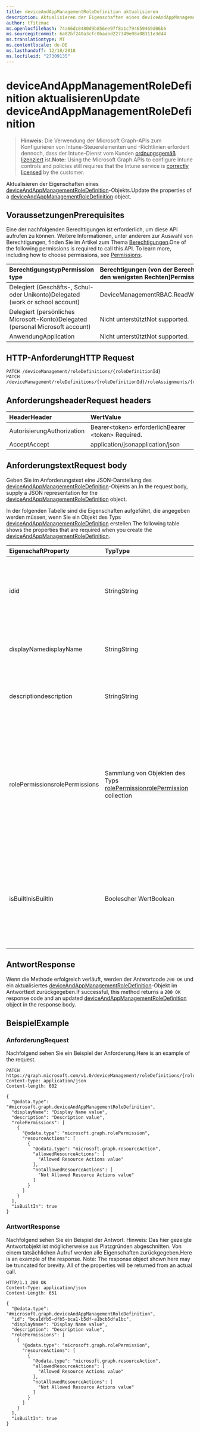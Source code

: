 ```yaml
---
title: deviceAndAppManagementRoleDefinition aktualisieren
description: Aktualisieren der Eigenschaften eines deviceAndAppManagementRoleDefinition-Objekts.
author: tfitzmac
ms.openlocfilehash: 74a66dc0480d9b856ee97f8a1c794659469d06b6
ms.sourcegitcommit: 6a82bf240a3cfc0baabd227349e08a08311e3d44
ms.translationtype: MT
ms.contentlocale: de-DE
ms.lasthandoff: 12/18/2018
ms.locfileid: "27309135"
---
```

# <a name="update-deviceandappmanagementroledefinition"></a><span data-ttu-id="75c0e-103">deviceAndAppManagementRoleDefinition aktualisieren</span><span class="sxs-lookup"><span data-stu-id="75c0e-103">Update deviceAndAppManagementRoleDefinition</span></span>

> <span data-ttu-id="75c0e-104">**Hinweis:** Die Verwendung der Microsoft Graph-APIs zum Konfigurieren von Intune-Steuerelementen und -Richtlinien erfordert dennoch, dass der Intune-Dienst vom Kunden [ordnungsgemäß lizenziert](https://go.microsoft.com/fwlink/?linkid=839381) ist.</span><span class="sxs-lookup"><span data-stu-id="75c0e-104">**Note:** Using the Microsoft Graph APIs to configure Intune controls and policies still requires that the Intune service is [correctly licensed](https://go.microsoft.com/fwlink/?linkid=839381) by the customer.</span></span>

<span data-ttu-id="75c0e-105">Aktualisieren der Eigenschaften eines [deviceAndAppManagementRoleDefinition](../resources/intune-rbac-deviceandappmanagementroledefinition.md)-Objekts.</span><span class="sxs-lookup"><span data-stu-id="75c0e-105">Update the properties of a [deviceAndAppManagementRoleDefinition](../resources/intune-rbac-deviceandappmanagementroledefinition.md) object.</span></span>
## <a name="prerequisites"></a><span data-ttu-id="75c0e-106">Voraussetzungen</span><span class="sxs-lookup"><span data-stu-id="75c0e-106">Prerequisites</span></span>
<span data-ttu-id="75c0e-p101">Eine der nachfolgenden Berechtigungen ist erforderlich, um diese API aufrufen zu können. Weitere Informationen, unter anderem zur Auswahl von Berechtigungen, finden Sie im Artikel zum Thema [Berechtigungen](/graph/permissions-reference).</span><span class="sxs-lookup"><span data-stu-id="75c0e-p101">One of the following permissions is required to call this API. To learn more, including how to choose permissions, see [Permissions](/graph/permissions-reference).</span></span>

|<span data-ttu-id="75c0e-109">Berechtigungstyp</span><span class="sxs-lookup"><span data-stu-id="75c0e-109">Permission type</span></span>|<span data-ttu-id="75c0e-110">Berechtigungen (von der Berechtigung mit den meisten Rechten zu der mit den wenigsten Rechten)</span><span class="sxs-lookup"><span data-stu-id="75c0e-110">Permissions (from most to least privileged)</span></span>|
|:---|:---|
|<span data-ttu-id="75c0e-111">Delegiert (Geschäfts-, Schul- oder Unikonto)</span><span class="sxs-lookup"><span data-stu-id="75c0e-111">Delegated (work or school account)</span></span>|<span data-ttu-id="75c0e-112">DeviceManagementRBAC.ReadWrite.All</span><span class="sxs-lookup"><span data-stu-id="75c0e-112">DeviceManagementRBAC.ReadWrite.All</span></span>|
|<span data-ttu-id="75c0e-113">Delegiert (persönliches Microsoft-Konto)</span><span class="sxs-lookup"><span data-stu-id="75c0e-113">Delegated (personal Microsoft account)</span></span>|<span data-ttu-id="75c0e-114">Nicht unterstützt</span><span class="sxs-lookup"><span data-stu-id="75c0e-114">Not supported.</span></span>|
|<span data-ttu-id="75c0e-115">Anwendung</span><span class="sxs-lookup"><span data-stu-id="75c0e-115">Application</span></span>|<span data-ttu-id="75c0e-116">Nicht unterstützt</span><span class="sxs-lookup"><span data-stu-id="75c0e-116">Not supported.</span></span>|

## <a name="http-request"></a><span data-ttu-id="75c0e-117">HTTP-Anforderung</span><span class="sxs-lookup"><span data-stu-id="75c0e-117">HTTP Request</span></span>
<!-- {
  "blockType": "ignored"
}
-->
``` http
PATCH /deviceManagement/roleDefinitions/{roleDefinitionId}
PATCH /deviceManagement/roleDefinitions/{roleDefinitionId}/roleAssignments/{roleAssignmentId}/roleDefinition
```

## <a name="request-headers"></a><span data-ttu-id="75c0e-118">Anforderungsheader</span><span class="sxs-lookup"><span data-stu-id="75c0e-118">Request headers</span></span>
|<span data-ttu-id="75c0e-119">Header</span><span class="sxs-lookup"><span data-stu-id="75c0e-119">Header</span></span>|<span data-ttu-id="75c0e-120">Wert</span><span class="sxs-lookup"><span data-stu-id="75c0e-120">Value</span></span>|
|:---|:---|
|<span data-ttu-id="75c0e-121">Autorisierung</span><span class="sxs-lookup"><span data-stu-id="75c0e-121">Authorization</span></span>|<span data-ttu-id="75c0e-122">Bearer&lt;token&gt; erforderlich</span><span class="sxs-lookup"><span data-stu-id="75c0e-122">Bearer &lt;token&gt; Required.</span></span>|
|<span data-ttu-id="75c0e-123">Accept</span><span class="sxs-lookup"><span data-stu-id="75c0e-123">Accept</span></span>|<span data-ttu-id="75c0e-124">application/json</span><span class="sxs-lookup"><span data-stu-id="75c0e-124">application/json</span></span>|

## <a name="request-body"></a><span data-ttu-id="75c0e-125">Anforderungstext</span><span class="sxs-lookup"><span data-stu-id="75c0e-125">Request body</span></span>
<span data-ttu-id="75c0e-126">Geben Sie im Anforderungstext eine JSON-Darstellung des [deviceAndAppManagementRoleDefinition](../resources/intune-rbac-deviceandappmanagementroledefinition.md)-Objekts an.</span><span class="sxs-lookup"><span data-stu-id="75c0e-126">In the request body, supply a JSON representation for the [deviceAndAppManagementRoleDefinition](../resources/intune-rbac-deviceandappmanagementroledefinition.md) object.</span></span>

<span data-ttu-id="75c0e-127">In der folgenden Tabelle sind die Eigenschaften aufgeführt, die angegeben werden müssen, wenn Sie ein Objekt des Typs [deviceAndAppManagementRoleDefinition](../resources/intune-rbac-deviceandappmanagementroledefinition.md) erstellen.</span><span class="sxs-lookup"><span data-stu-id="75c0e-127">The following table shows the properties that are required when you create the [deviceAndAppManagementRoleDefinition](../resources/intune-rbac-deviceandappmanagementroledefinition.md).</span></span>

|<span data-ttu-id="75c0e-128">Eigenschaft</span><span class="sxs-lookup"><span data-stu-id="75c0e-128">Property</span></span>|<span data-ttu-id="75c0e-129">Typ</span><span class="sxs-lookup"><span data-stu-id="75c0e-129">Type</span></span>|<span data-ttu-id="75c0e-130">Beschreibung</span><span class="sxs-lookup"><span data-stu-id="75c0e-130">Description</span></span>|
|:---|:---|:---|
|<span data-ttu-id="75c0e-131">id</span><span class="sxs-lookup"><span data-stu-id="75c0e-131">id</span></span>|<span data-ttu-id="75c0e-132">String</span><span class="sxs-lookup"><span data-stu-id="75c0e-132">String</span></span>|<span data-ttu-id="75c0e-133">Schlüssel der Entität</span><span class="sxs-lookup"><span data-stu-id="75c0e-133">Key of the entity.</span></span> <span data-ttu-id="75c0e-134">Er ist schreibgeschützt und wird automatisch generiert.</span><span class="sxs-lookup"><span data-stu-id="75c0e-134">This is read-only and automatically generated.</span></span> <span data-ttu-id="75c0e-135">Geerbt von [roleDefinition](../resources/intune-rbac-roledefinition.md)</span><span class="sxs-lookup"><span data-stu-id="75c0e-135">Inherited from [roleDefinition](../resources/intune-rbac-roledefinition.md)</span></span>|
|<span data-ttu-id="75c0e-136">displayName</span><span class="sxs-lookup"><span data-stu-id="75c0e-136">displayName</span></span>|<span data-ttu-id="75c0e-137">String</span><span class="sxs-lookup"><span data-stu-id="75c0e-137">String</span></span>|<span data-ttu-id="75c0e-138">Anzeigename der Rollendefinition</span><span class="sxs-lookup"><span data-stu-id="75c0e-138">Display Name of the Role definition.</span></span> <span data-ttu-id="75c0e-139">Geerbt von [roleDefinition](../resources/intune-rbac-roledefinition.md)</span><span class="sxs-lookup"><span data-stu-id="75c0e-139">Inherited from [roleDefinition](../resources/intune-rbac-roledefinition.md)</span></span>|
|<span data-ttu-id="75c0e-140">description</span><span class="sxs-lookup"><span data-stu-id="75c0e-140">description</span></span>|<span data-ttu-id="75c0e-141">String</span><span class="sxs-lookup"><span data-stu-id="75c0e-141">String</span></span>|<span data-ttu-id="75c0e-142">Beschreibung der Rollendefinition</span><span class="sxs-lookup"><span data-stu-id="75c0e-142">Description of the Role definition.</span></span> <span data-ttu-id="75c0e-143">Geerbt von [roleDefinition](../resources/intune-rbac-roledefinition.md)</span><span class="sxs-lookup"><span data-stu-id="75c0e-143">Inherited from [roleDefinition](../resources/intune-rbac-roledefinition.md)</span></span>|
|<span data-ttu-id="75c0e-144">rolePermissions</span><span class="sxs-lookup"><span data-stu-id="75c0e-144">rolePermissions</span></span>|<span data-ttu-id="75c0e-145">Sammlung von Objekten des Typs [rolePermission](../resources/intune-rbac-rolepermission.md)</span><span class="sxs-lookup"><span data-stu-id="75c0e-145">[rolePermission](../resources/intune-rbac-rolepermission.md) collection</span></span>|<span data-ttu-id="75c0e-146">Liste der Rollenberechtigungen, die dieser Rolle erteilt wurden.</span><span class="sxs-lookup"><span data-stu-id="75c0e-146">List of Role Permissions this role is allowed to perform.</span></span> <span data-ttu-id="75c0e-147">Diese müssen mit dem Wert für „actionName“ übereinstimmen, der als Teil von „rolePermission“ festgelegt wurde.</span><span class="sxs-lookup"><span data-stu-id="75c0e-147">These must match the actionName that is defined as part of the rolePermission.</span></span> <span data-ttu-id="75c0e-148">Geerbt von [roleDefinition](../resources/intune-rbac-roledefinition.md)</span><span class="sxs-lookup"><span data-stu-id="75c0e-148">Inherited from [roleDefinition](../resources/intune-rbac-roledefinition.md)</span></span>|
|<span data-ttu-id="75c0e-149">isBuiltIn</span><span class="sxs-lookup"><span data-stu-id="75c0e-149">isBuiltIn</span></span>|<span data-ttu-id="75c0e-150">Boolescher Wert</span><span class="sxs-lookup"><span data-stu-id="75c0e-150">Boolean</span></span>|<span data-ttu-id="75c0e-151">Rollentyp.</span><span class="sxs-lookup"><span data-stu-id="75c0e-151">Type of Role.</span></span> <span data-ttu-id="75c0e-152">Ist auf „True“ gesetzt, wenn es sich um eine integrierte Rolle handelt, und auf „False“, wenn es sich um eine benutzerdefinierte Rollendefinition handelt.</span><span class="sxs-lookup"><span data-stu-id="75c0e-152">Set to True if it is built-in, or set to False if it is a custom role definition.</span></span> <span data-ttu-id="75c0e-153">Geerbt von [roleDefinition](../resources/intune-rbac-roledefinition.md)</span><span class="sxs-lookup"><span data-stu-id="75c0e-153">Inherited from [roleDefinition](../resources/intune-rbac-roledefinition.md)</span></span>|



## <a name="response"></a><span data-ttu-id="75c0e-154">Antwort</span><span class="sxs-lookup"><span data-stu-id="75c0e-154">Response</span></span>
<span data-ttu-id="75c0e-155">Wenn die Methode erfolgreich verläuft, werden der Antwortcode `200 OK` und ein aktualisiertes [deviceAndAppManagementRoleDefinition](../resources/intune-rbac-deviceandappmanagementroledefinition.md)-Objekt im Antworttext zurückgegeben.</span><span class="sxs-lookup"><span data-stu-id="75c0e-155">If successful, this method returns a `200 OK` response code and an updated [deviceAndAppManagementRoleDefinition](../resources/intune-rbac-deviceandappmanagementroledefinition.md) object in the response body.</span></span>

## <a name="example"></a><span data-ttu-id="75c0e-156">Beispiel</span><span class="sxs-lookup"><span data-stu-id="75c0e-156">Example</span></span>
### <a name="request"></a><span data-ttu-id="75c0e-157">Anforderung</span><span class="sxs-lookup"><span data-stu-id="75c0e-157">Request</span></span>
<span data-ttu-id="75c0e-158">Nachfolgend sehen Sie ein Beispiel der Anforderung.</span><span class="sxs-lookup"><span data-stu-id="75c0e-158">Here is an example of the request.</span></span>
``` http
PATCH https://graph.microsoft.com/v1.0/deviceManagement/roleDefinitions/{roleDefinitionId}
Content-type: application/json
Content-length: 602

{
  "@odata.type": "#microsoft.graph.deviceAndAppManagementRoleDefinition",
  "displayName": "Display Name value",
  "description": "Description value",
  "rolePermissions": [
    {
      "@odata.type": "microsoft.graph.rolePermission",
      "resourceActions": [
        {
          "@odata.type": "microsoft.graph.resourceAction",
          "allowedResourceActions": [
            "Allowed Resource Actions value"
          ],
          "notAllowedResourceActions": [
            "Not Allowed Resource Actions value"
          ]
        }
      ]
    }
  ],
  "isBuiltIn": true
}
```

### <a name="response"></a><span data-ttu-id="75c0e-159">Antwort</span><span class="sxs-lookup"><span data-stu-id="75c0e-159">Response</span></span>
<span data-ttu-id="75c0e-p107">Nachfolgend sehen Sie ein Beispiel der Antwort. Hinweis: Das hier gezeigte Antwortobjekt ist möglicherweise aus Platzgründen abgeschnitten. Von einem tatsächlichen Aufruf werden alle Eigenschaften zurückgegeben.</span><span class="sxs-lookup"><span data-stu-id="75c0e-p107">Here is an example of the response. Note: The response object shown here may be truncated for brevity. All of the properties will be returned from an actual call.</span></span>
``` http
HTTP/1.1 200 OK
Content-Type: application/json
Content-Length: 651

{
  "@odata.type": "#microsoft.graph.deviceAndAppManagementRoleDefinition",
  "id": "bca1dfb5-dfb5-bca1-b5df-a1bcb5dfa1bc",
  "displayName": "Display Name value",
  "description": "Description value",
  "rolePermissions": [
    {
      "@odata.type": "microsoft.graph.rolePermission",
      "resourceActions": [
        {
          "@odata.type": "microsoft.graph.resourceAction",
          "allowedResourceActions": [
            "Allowed Resource Actions value"
          ],
          "notAllowedResourceActions": [
            "Not Allowed Resource Actions value"
          ]
        }
      ]
    }
  ],
  "isBuiltIn": true
}
```



